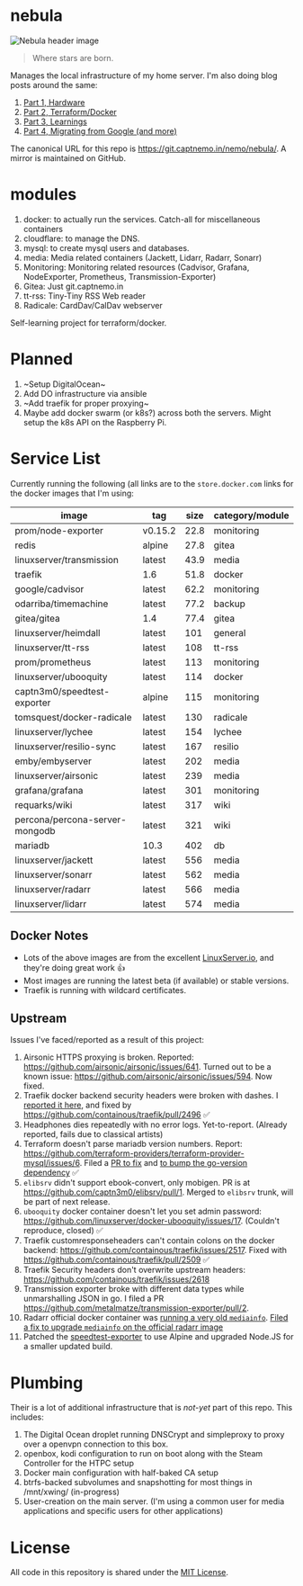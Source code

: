 # nebula

![Nebula header image](https://cdn.spacetelescope.org/archives/images/thumb700x/heic0707a.jpg)

>Where stars are born.

Manages the local infrastructure of my home server. I'm also doing blog posts around the same:

1. [Part 1, Hardware](https://captnemo.in/blog/2017/09/17/home-server-build/)
2. [Part 2, Terraform/Docker](https://captnemo.in/blog/2017/11/09/home-server-update/)
3. [Part 3, Learnings](https://captnemo.in/blog/2017/12/18/home-server-learnings/)
4. [Part 4, Migrating from Google (and more)](https://captnemo.in/blog/2017/12/31/migrating-from-google/)

The canonical URL for this repo is https://git.captnemo.in/nemo/nebula/. A mirror is maintained on GitHub.

# modules

1. docker: to actually run the services. Catch-all for miscellaneous containers
2. cloudflare: to manage the DNS.
3. mysql: to create mysql users and databases.
4. media: Media related containers (Jackett, Lidarr, Radarr, Sonarr)
5. Monitoring: Monitoring related resources (Cadvisor, Grafana, NodeExporter, Prometheus, Transmission-Exporter)
6. Gitea: Just git.captnemo.in
7. tt-rss: Tiny-Tiny RSS Web reader
8. Radicale: CardDav/CalDav webserver

Self-learning project for terraform/docker.

# Planned

1. ~Setup DigitalOcean~
2. Add DO infrastructure via ansible
3. ~Add traefik for proper proxying~
4. Maybe add docker swarm (or k8s?) across both the servers. Might setup the k8s API on the Raspberry Pi.

# Service List

Currently running the following (all links are to the `store.docker.com` links for the docker images that I'm using:

| image                          | tag     | size | category/module |
|--------------------------------|---------|------|-----------------|
| prom/node-exporter             | v0.15.2 | 22.8 | monitoring      |
| redis                          | alpine  | 27.8 | gitea           |
| linuxserver/transmission       | latest  | 43.9 | media           |
| traefik                        | 1.6     | 51.8 | docker          |
| google/cadvisor                | latest  | 62.2 | monitoring      |
| odarriba/timemachine           | latest  | 77.2 | backup          |
| gitea/gitea                    | 1.4     | 77.4 | gitea           |
| linuxserver/heimdall           | latest  | 101  | general         |
| linuxserver/tt-rss             | latest  | 108  | tt-rss          |
| prom/prometheus                | latest  | 113  | monitoring      |
| linuxserver/ubooquity          | latest  | 114  | docker          |
| captn3m0/speedtest-exporter    | alpine  | 115  | monitoring      |
| tomsquest/docker-radicale      | latest  | 130  | radicale        |
| linuxserver/lychee             | latest  | 154  | lychee          |
| linuxserver/resilio-sync       | latest  | 167  | resilio         |
| emby/embyserver                | latest  | 202  | media           |
| linuxserver/airsonic           | latest  | 239  | media           |
| grafana/grafana                | latest  | 301  | monitoring      |
| requarks/wiki                  | latest  | 317  | wiki            |
| percona/percona-server-mongodb | latest  | 321  | wiki            |
| mariadb                        | 10.3    | 402  | db              |
| linuxserver/jackett            | latest  | 556  | media           |
| linuxserver/sonarr             | latest  | 562  | media           |
| linuxserver/radarr             | latest  | 566  | media           |
| linuxserver/lidarr             | latest  | 574  | media           |

## Docker Notes
- Lots of the above images are from the excellent [LinuxServer.io](https://www.linuxserver.io), and they're doing great work :+1:
- Most images are running the latest beta (if available) or stable versions.
- Traefik is running with wildcard certificates.

## Upstream

Issues I've faced/reported as a result of this project:

1. Airsonic HTTPS proxying is broken. Reported: https://github.com/airsonic/airsonic/issues/641. Turned out to be a known issue: https://github.com/airsonic/airsonic/issues/594. Now fixed.
2. Traefik docker backend security headers were broken with dashes. I [reported it here](https://github.com/containous/traefik/issues/2493), and fixed by https://github.com/containous/traefik/pull/2496 :white_check_mark:
3. Headphones dies repeatedly with no error logs. Yet-to-report. (Already reported, fails due to classical artists)
4. Terraform doesn't parse mariadb version numbers. Report: https://github.com/terraform-providers/terraform-provider-mysql/issues/6. Filed a [PR to fix](https://github.com/hashicorp/go-version/pull/34) and [to bump the go-version dependency](https://github.com/terraform-providers/terraform-provider-mysql/pull/27) :white_check_mark:
5. `elibsrv` didn't support ebook-convert, only mobigen. PR is at https://github.com/captn3m0/elibsrv/pull/1. Merged to `elibsrv` trunk, will be part of next release.
6. `ubooquity` docker container doesn't let you set admin password: https://github.com/linuxserver/docker-ubooquity/issues/17. (Couldn't reproduce, closed) :white_check_mark:
7. Traefik customresponseheaders can't contain colons on the docker backend: https://github.com/containous/traefik/issues/2517. Fixed with https://github.com/containous/traefik/pull/2509 :white_check_mark:
8. Traefik Security headers don't overwrite upstream headers: https://github.com/containous/traefik/issues/2618
9. Transmission exporter broke with different data types while unmarshalling JSON in go. I filed a PR https://github.com/metalmatze/transmission-exporter/pull/2.
10. Radarr official docker container was [running a very old `mediainfo`](https://github.com/Radarr/Radarr/issues/2668#issuecomment-376310514). [Filed a fix to upgrade `mediainfo` on the official radarr image](https://github.com/linuxserver/docker-baseimage-mono/pull/3)
11. Patched the [speedtest-exporter](https://github.com/stefanwalther/speedtest-exporter/pull/7) to use Alpine and upgraded Node.JS for a smaller updated build.

# Plumbing

Their is a lot of additional infrastructure that is _not-yet_ part of this repo. This includes:

1. The Digital Ocean droplet running DNSCrypt and simpleproxy to proxy over a openvpn connection to this box.
2. openbox, kodi configuration to run on boot along with the Steam Controller for the HTPC setup
3. Docker main configuration with half-baked CA setup
4. btrfs-backed subvolumes and snapshotting for most things in /mnt/xwing/ (in-progress)
5. User-creation on the main server. (I'm using a common user for media applications and specific users for other applications)

# License

All code in this repository is shared under the [MIT License](https://nemo.mit-license.org/).
